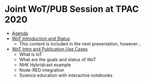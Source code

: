 # Joint WoT/PUB Session at TPAC 2020

* [Agenda](https://github.com/w3c/wot/issues/935)
* [WoT Introduction and Status](https://github.com/w3c/wot-marketing/blob/master/presentations/2020-10-WoT-Intro.pptx)
    - This content is included in the next presentation, however...
* [WoT Intro and Publication Use Cases](2020-10-WoT-Intro-Pub.pdf)
    - What is IoT
    - What are the goals and status of WoT
    - NHK Hybridcast example
    - Node-RED integration
    - Science education with interactive notebooks

